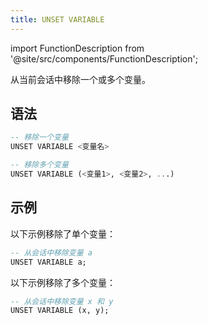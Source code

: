 ```yaml
---
title: UNSET VARIABLE
---
```

import FunctionDescription from '@site/src/components/FunctionDescription';

<FunctionDescription description="引入或更新于：v1.2.609"/>

从当前会话中移除一个或多个变量。

## 语法

```sql
-- 移除一个变量
UNSET VARIABLE <变量名>

-- 移除多个变量
UNSET VARIABLE (<变量1>, <变量2>, ...)
```

## 示例

以下示例移除了单个变量：

```sql
-- 从会话中移除变量 a
UNSET VARIABLE a;  
```

以下示例移除了多个变量：

```sql
-- 从会话中移除变量 x 和 y
UNSET VARIABLE (x, y); 
```